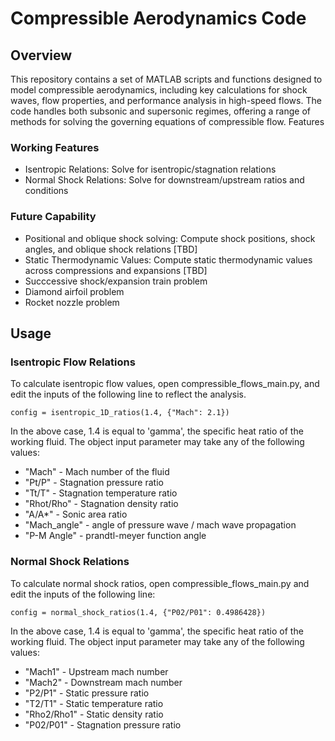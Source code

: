 # Compressible Aerodynamics Code
## Overview

This repository contains a set of MATLAB scripts and functions designed to model compressible aerodynamics, including key calculations for shock waves, flow properties, and performance analysis in high-speed flows. The code handles both subsonic and supersonic regimes, offering a range of methods for solving the governing equations of compressible flow.
Features

### Working Features

+ Isentropic Relations: Solve for isentropic/stagnation relations 
+ Normal Shock Relations: Solve for downstream/upstream ratios and conditions 

### Future Capability

+  Positional and oblique shock solving: Compute shock positions, shock angles, and oblique shock relations  [TBD]
+  Static Thermodynamic Values: Compute static thermodynamic values across compressions and expansions [TBD]
+  Succcessive shock/expansion train problem
+  Diamond airfoil problem
+  Rocket nozzle problem

## Usage

### Isentropic Flow Relations
To calculate isentropic flow values, open compressible_flows_main.py, and edit the inputs of the following line to reflect the analysis. 

`config = isentropic_1D_ratios(1.4, {"Mach": 2.1})`

In the above case, 1.4 is equal to 'gamma', the specific heat ratio of the working fluid. 
The object input parameter may take any of the following values:
+ "Mach" - Mach number of the fluid
+ "Pt/P" - Stagnation pressure ratio
+ "Tt/T" - Stagnation temperature ratio
+ "Rhot/Rho" - Stagnation density ratio
+ "A/A*" - Sonic area ratio
+ "Mach_angle" - angle of pressure wave / mach wave propagation
+ "P-M Angle" - prandtl-meyer function angle

### Normal Shock Relations
To calculate normal shock ratios, open compressible_flows_main.py and edit the inputs of the following line: 

`config = normal_shock_ratios(1.4, {"P02/P01": 0.4986428})`

In the above case, 1.4 is equal to 'gamma', the specific heat ratio of the working fluid. 
The object input parameter may take any of the following values:
+ "Mach1" - Upstream mach number 
+ "Mach2" - Downstream mach number
+ "P2/P1" - Static pressure ratio
+ "T2/T1" - Static temperature ratio
+ "Rho2/Rho1" - Static density ratio
+ "P02/P01" - Stagnation pressure ratio

